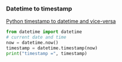 ###  Datetime to timestamp


[Python timestamp to datetime and vice-versa](https://www.programiz.com/python-programming/datetime/timestamp-datetime "Python timestamp to datetime and vice-versa")


 

```python
from datetime import datetime
# current date and time
now = datetime.now()
timestamp = datetime.timestamp(now)
print("timestamp =", timestamp)
```
